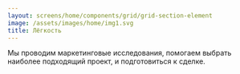 ```yaml
---
layout: screens/home/components/grid/grid-section-element
image: /assets/images/home/img1.svg
title: Лёгкость
---
```


Мы проводим маркетинговые исследования, помогаем выбрать наиболее подходящий проект, и подготовиться
к сделке.
